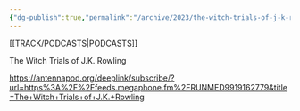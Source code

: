```yaml
---
{"dg-publish":true,"permalink":"/archive/2023/the-witch-trials-of-j-k-rowling/","tags":["podcast"],"noteIcon":"","created":"2023-10-12T01:43:00","updated":"2023-10-12T01:44:00"}
---
```


[[TRACK/PODCASTS\|PODCASTS]]

The Witch Trials of J.K. Rowling

https://antennapod.org/deeplink/subscribe/?url=https%3A%2F%2Ffeeds.megaphone.fm%2FRUNMED9919162779&title=The+Witch+Trials+of+J.K.+Rowling